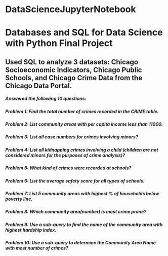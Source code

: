 # DataScienceJupyterNotebook

# Databases and SQL for Data Science with Python Final Project


## Used SQL to analyze 3 datasets: Chicago Socioeconomic Indicators, Chicago Public Schools, and Chicago Crime Data from the Chicago Data Portal. 


##### Answered the following 10 questions:

##### Problem 1: Find the total number of crimes recorded in the CRIME table.

##### Problem 2: List community areas with per capita income less than 11000.

##### Problem 3: List all case numbers for crimes involving minors?

##### Problem 4: List all kidnapping crimes involving a child (children are not considered minors for the purposes of crime analysis)?

##### Problem 5: What kind of crimes were recorded at schools?

##### Problem 6: List the average safety score for all types of schools.

##### Problem 7: List 5 community areas with highest % of households below poverty line.

##### Problem 8: Which community area(number) is most crime prone?

##### Problem 9: Use a sub-query to find the name of the community area with highest hardship index.

##### Problem 10: Use a sub-query to determine the Community Area Name with most number of crimes?
